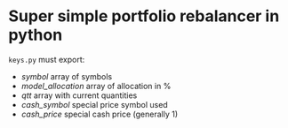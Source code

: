 # Super simple portfolio rebalancer in python

`keys.py` must export:

- _symbol_ array of symbols
- _model_allocation_ array of allocation in %
- _qtt_ array with current quantities
- _cash_symbol_ special price symbol used
- _cash_price_ special cash price (generally 1)

